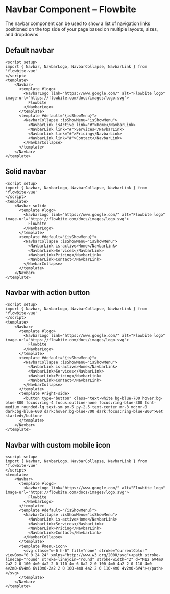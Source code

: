 <script setup>
import NavbarExample from './examples/NavbarExample.vue'
import NavbarSolidExample from './examples/NavbarSolidExample.vue'
import NavbarActionButtonExample from './examples/NavbarActionButtonExample.vue'
import NavbarCustomMobileIconExample from './examples/NavbarCustomMobileIconExample.vue'

</script>
# Navbar Component – Flowbite
The navbar component can be used to show a list of navigation links positioned on the top side of your page based on multiple layouts, sizes, and dropdowns

## Default navbar

```vue
<script setup>
import { Navbar, NavbarLogo, NavbarCollapse, NavbarLink } from 'flowbite-vue'
</script>
<template>
    <Navbar>
      <template #logo>
        <NavbarLogo link="https://www.google.com/" alt="Flowbite logo" image-url="https://flowbite.com/docs/images/logo.svg">
          Flowbite
        </NavbarLogo>
      </template>
      <template #default="{isShowMenu}">
        <NavbarCollapse :isShowMenu="isShowMenu">
          <NavbarLink isActive link="#">Home</NavbarLink>
          <NavbarLink link="#">Services</NavbarLink>
          <NavbarLink link="#">Pricing</NavbarLink>
          <NavbarLink link="#">Contact</NavbarLink>
        </NavbarCollapse>
      </template>
    </Navbar>
</template>
```

<NavbarExample />

## Solid navbar
```vue
<script setup>
import { Navbar, NavbarLogo, NavbarCollapse, NavbarLink } from 'flowbite-vue'
</script>
<template>
    <Navbar solid>
      <template #logo>
        <NavbarLogo link="https://www.google.com/" alt="Flowbite logo" image-url="https://flowbite.com/docs/images/logo.svg">
          Flowbite
        </NavbarLogo>
      </template>
      <template #default="{isShowMenu}">
        <NavbarCollapse :isShowMenu="isShowMenu">
          <NavbarLink is-active>Home</NavbarLink>
          <NavbarLink>Services</NavbarLink>
          <NavbarLink>Pricing</NavbarLink>
          <NavbarLink>Contact</NavbarLink>
        </NavbarCollapse>
      </template>
    </Navbar>
</template>
```

<NavbarSolidExample />

## Navbar with action button
```vue
<script setup>
import { Navbar, NavbarLogo, NavbarCollapse, NavbarLink } from 'flowbite-vue'
</script>
<template>
    <Navbar>
      <template #logo>
        <NavbarLogo link="https://www.google.com/" alt="Flowbite logo" image-url="https://flowbite.com/docs/images/logo.svg">
          Flowbite
        </NavbarLogo>
      </template>
      <template #default="{isShowMenu}">
        <NavbarCollapse :isShowMenu="isShowMenu">
          <NavbarLink is-active>Home</NavbarLink>
          <NavbarLink>Services</NavbarLink>
          <NavbarLink>Pricing</NavbarLink>
          <NavbarLink>Contact</NavbarLink>
        </NavbarCollapse>
      </template>
      <template #right-side>
        <button type="button" class="text-white bg-blue-700 hover:bg-blue-800 focus:ring-4 focus:outline-none focus:ring-blue-300 font-medium rounded-lg text-sm px-5 py-2.5 text-center mr-3 md:mr-0 dark:bg-blue-600 dark:hover:bg-blue-700 dark:focus:ring-blue-800">Get started</button>
      </template>
    </Navbar>
</template>
```

<NavbarActionButtonExample />

## Navbar with custom mobile icon
```vue
<script setup>
import { Navbar, NavbarLogo, NavbarCollapse, NavbarLink } from 'flowbite-vue'
</script>
<template>
    <Navbar>
      <template #logo>
        <NavbarLogo link="https://www.google.com/" alt="Flowbite logo" image-url="https://flowbite.com/docs/images/logo.svg">
          Flowbite
        </NavbarLogo>
      </template>
      <template #default="{isShowMenu}">
        <NavbarCollapse :isShowMenu="isShowMenu">
          <NavbarLink is-active>Home</NavbarLink>
          <NavbarLink>Services</NavbarLink>
          <NavbarLink>Pricing</NavbarLink>
          <NavbarLink>Contact</NavbarLink>
        </NavbarCollapse>
      </template>
      <template #menu-icon>
        <svg class="w-6 h-6" fill="none" stroke="currentColor" viewBox="0 0 24 24" xmlns="http://www.w3.org/2000/svg"><path stroke-linecap="round" stroke-linejoin="round" stroke-width="2" d="M12 6V4m0 2a2 2 0 100 4m0-4a2 2 0 110 4m-6 8a2 2 0 100-4m0 4a2 2 0 110-4m0 4v2m0-6V4m6 6v10m6-2a2 2 0 100-4m0 4a2 2 0 110-4m0 4v2m0-6V4"></path></svg>
      </template>
    </Navbar>
</template>
```
<NavbarCustomMobileIconExample />
